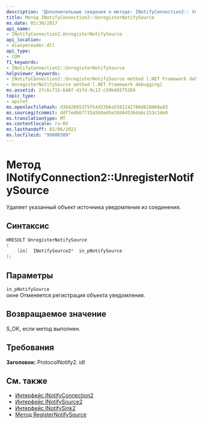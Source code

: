 ```yaml
---
description: 'Дополнительные сведения о методе: INotifyConnection2:: Унрегистернотифисаурце'
title: Метод INotifyConnection2::UnregisterNotifySource
ms.date: 03/30/2017
api_name:
- INotifyConnection2.UnregisterNotifySource
api_location:
- diasymreader.dll
api_type:
- COM
f1_keywords:
- INotifyConnection2::UnregisterNotifySource
helpviewer_keywords:
- INotifyConnection2::UnregisterNotifySource method [.NET Framework debugging]
- UnregisterNotifySource method [.NET Framework debugging]
ms.assetid: 2fc6c715-646f-41fd-9c12-c59b40575269
topic_type:
- apiref
ms.openlocfilehash: d3b82665375f54d33b6a5581241788d828060a83
ms.sourcegitcommit: ddf7edb67715a5b9a45e3dd44536dabc153c1de0
ms.translationtype: MT
ms.contentlocale: ru-RU
ms.lasthandoff: 02/06/2021
ms.locfileid: "99800309"
---
```

# <a name="inotifyconnection2unregisternotifysource-method"></a>Метод INotifyConnection2::UnregisterNotifySource

Удаляет указанный объект источника уведомления из соединения.  
  
## <a name="syntax"></a>Синтаксис  
  
```cpp  
HRESULT UnregisterNotifySource  
(  
    [in]  INotifySource2*  in_pNotifySource  
);  
```  
  
## <a name="parameters"></a>Параметры  

 `in_pNotifySource`  
 окне Отменяется регистрация объекта уведомления.  
  
## <a name="return-value"></a>Возвращаемое значение  

 S_OK, если метод выполнен.  
  
## <a name="requirements"></a>Требования  

 **Заголовок:** ProtocolNotify2. idl  
  
## <a name="see-also"></a>См. также

- [Интерфейс INotifyConnection2](inotifyconnection2-interface.md)
- [Интерфейс INotifySource2](inotifysource2-interface.md)
- [Интерфейс INotifySink2](inotifysink2-interface.md)
- [Метод RegisterNotifySource](inotifyconnection2-registernotifysource-method.md)
